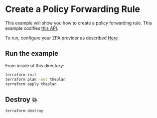 # Create a Policy Forwarding Rule

This example will show you how to create a policy forwarding rule.
This example codifies [this API](https://help.zscaler.com/zpa/api-reference#/policy-set-controller).

To run, configure your ZPA provider as described [Here](https://github.com/zscaler/terraform-provider-zpa/blob/master/docs/index.md)

## Run the example

From inside of this directory:

```bash
terraform init
terraform plan -out theplan
terraform apply theplan
```

## Destroy 💥

```bash
terraform destroy
```
